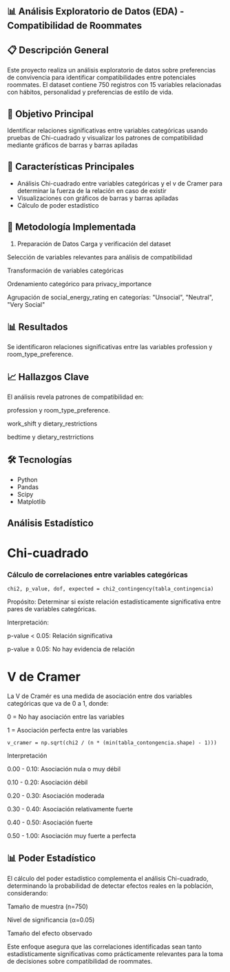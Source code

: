 ## 📊 Análisis Exploratorio de Datos (EDA) - Compatibilidad de Roommates

## 📋 Descripción General
Este proyecto realiza un análisis exploratorio de datos sobre preferencias de convivencia para identificar compatibilidades entre potenciales roommates. El dataset contiene 750 registros con 15 variables relacionadas con hábitos, personalidad y preferencias de estilo de vida.

## 🎯 Objetivo Principal
Identificar relaciones significativas entre variables categóricas usando pruebas de Chi-cuadrado y visualizar los patrones de compatibilidad mediante gráficos de barras y barras apiladas

## 🔧 Características Principales
- Análisis Chi-cuadrado entre variables categóricas y el v de Cramer para determinar la fuerza de la relación en caso de existir
- Visualizaciones con gráficos de barras y barras apiladas
- Cálculo de poder estadístico

## 🔧 Metodología Implementada
1. Preparación de Datos
Carga y verificación del dataset

Selección de variables relevantes para análisis de compatibilidad

Transformación de variables categóricas

Ordenamiento categórico para privacy_importance


Agrupación de social_energy_rating en categorías: "Unsocial", "Neutral", "Very Social"
## 📊 Resultados
Se identificaron relaciones significativas entre las variables profession y room_type_preference.

## 📈 Hallazgos Clave
El análisis revela patrones de compatibilidad en:

profession y room_type_preference.

work_shift y dietary_restrictions

bedtime y dietary_restrrictions

## 🛠️ Tecnologías

- Python
- Pandas
- Scipy
- Matplotlib

##  Análisis Estadístico 

# Chi-cuadrado

###  Cálculo de correlaciones entre variables categóricas
```
chi2, p_value, dof, expected = chi2_contingency(tabla_contingencia)
```
Propósito: Determinar si existe relación estadísticamente significativa entre pares de variables categóricas.

Interpretación:

p-value < 0.05: Relación significativa

p-value ≥ 0.05: No hay evidencia de relación

# V de Cramer
La V de Cramér es una medida de asociación entre dos variables categóricas que va de 0 a 1, donde:

0 = No hay asociación entre las variables

1 = Asociación perfecta entre las variables

```
v_cramer = np.sqrt(chi2 / (n * (min(tabla_contongencia.shape) - 1)))
```

Interpretación

0.00 - 0.10:    Asociación nula o muy débil 

0.10 - 0.20:    Asociación débil 

0.20 - 0.30:    Asociación moderada 

0.30 - 0.40:    Asociación relativamente fuerte 

0.40 - 0.50:    Asociación fuerte 

0.50 - 1.00:    Asociación muy fuerte a perfecta 

## 📊 Poder Estadístico

El cálculo del poder estadístico complementa el análisis Chi-cuadrado, determinando la probabilidad de detectar efectos reales en la población, considerando:

Tamaño de muestra (n=750)

Nivel de significancia (α=0.05)

Tamaño del efecto observado


Este enfoque asegura que las correlaciones identificadas sean tanto estadísticamente significativas como prácticamente relevantes para la toma de decisiones sobre compatibilidad de roommates.
